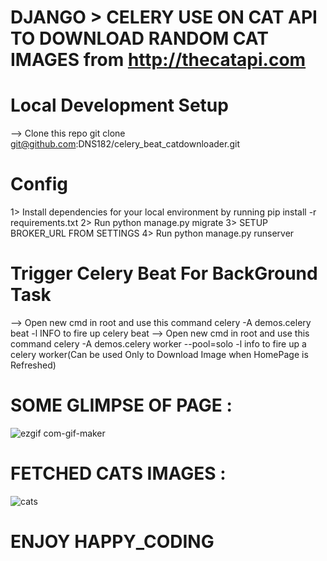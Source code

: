 # DJANGO > CELERY USE ON CAT API TO DOWNLOAD RANDOM CAT IMAGES from **http://thecatapi.com**

# Local Development Setup
 --> Clone this repo git clone git@github.com:DNS182/celery_beat_catdownloader.git
 
 
 # Config
 1> Install dependencies for your local environment by running pip install -r requirements.txt
 2> Run python manage.py migrate
 3> SETUP BROKER_URL FROM SETTINGS 
 4> Run python manage.py runserver
 
# Trigger Celery Beat For BackGround Task
 --> Open new cmd in root and use this command celery -A demos.celery beat -l INFO to fire up celery beat
 --> Open new cmd in root and use this command celery -A demos.celery worker --pool=solo -l info to fire up a celery worker(Can be used Only to Download Image when HomePage is Refreshed)

# SOME GLIMPSE OF PAGE : 

![ezgif com-gif-maker](https://user-images.githubusercontent.com/103807395/174466744-b6e16eb5-ed7a-4927-ab3e-0c36d0b45fe0.gif)

# FETCHED CATS IMAGES : 

![cats](https://user-images.githubusercontent.com/103807395/174466762-93d1a931-6b4e-489b-b148-3e3fda44efc7.png)

# ENJOY HAPPY_CODING
